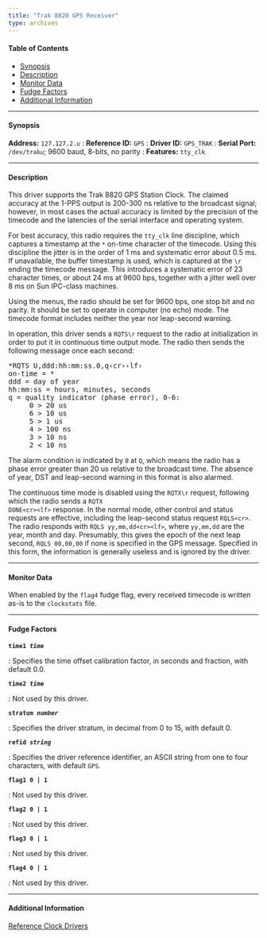 ```yaml
---
title: "Trak 8820 GPS Receiver"
type: archives
---
```


#### Table of Contents

*   [Synopsis](/archives/drivers/driver2/#synopsis)
*   [Description](/archives/drivers/driver2/#description)
*   [Monitor Data](/archives/drivers/driver2/#monitor-data)
*   [Fudge Factors](/archives/drivers/driver2/#fudge-factors)
*   [Additional Information](/archives/drivers/driver2/#additional-information)

* * *

#### Synopsis

**Address:** <code>127.127.2._u_</code>
: **Reference ID:** `GPS`
: **Driver ID:** `GPS_TRAK`
: **Serial Port:** <code>/dev/trak*u*</code>; 9600 baud, 8-bits, no parity
: **Features:** `tty_clk`

* * *

#### Description

This driver supports the Trak 8820 GPS Station Clock. The claimed accuracy at the 1-PPS output is 200-300 ns relative to the broadcast signal; however, in most cases the actual accuracy is limited by the precision of the timecode and the latencies of the serial interface and operating system.

For best accuracy, this radio requires the `tty_clk` line discipline, which captures a timestamp at the `*` on-time character of the timecode. Using this discipline the jitter is in the order of 1 ms and systematic error about 0.5 ms. If unavailable, the buffer timestamp is used, which is captured at the `\r` ending the timecode message. This introduces a systematic error of 23 character times, or about 24 ms at 9600 bps, together with a jitter well over 8 ms on Sun IPC-class machines.

Using the menus, the radio should be set for 9600 bps, one stop bit and no parity. It should be set to operate in computer (no echo) mode. The timecode format includes neither the year nor leap-second warning.

In operation, this driver sends a <code>RQTS\r</code> request to the radio at initialization in order to put it in continuous time output mode. The radio then sends the following message once each second:

<pre>*RQTS U,ddd:hh:mm:ss.0,q&lsaquo;cr&rsaquo;&lsaquo;lf&rsaquo;
on-time = *
ddd = day of year
hh:mm:ss = hours, minutes, seconds
q = quality indicator (phase error), 0-6:
     0 > 20 us
     6 > 10 us
     5 > 1 us
     4 > 100 ns
     3 > 10 ns
     2 < 10 ns</pre>

The alarm condition is indicated by `0` at `Q`, which means the radio has a phase error greater than 20 us relative to the broadcast time. The absence of year, DST and leap-second warning in this format is also alarmed.

The continuous time mode is disabled using the <code>RQTX\r</code> request, following which the radio sends a <code>RQTX DONE\<cr>\<lf></code> response. In the normal mode, other control and status requests are effective, including the leap-second status request <code>RQLS\<cr></code>. The radio responds with <code>RQLS yy,mm,dd\<cr>\<lf></code>, where `yy,mm,dd` are the year, month and day. Presumably, this gives the epoch of the next leap second, `RQLS 00,00,00` if none is specified in the GPS message. Specified in this form, the information is generally useless and is ignored by the driver.

* * *

#### Monitor Data

When enabled by the `flag4` fudge flag, every received timecode is written as-is to the `clockstats` file.

* * *

#### Fudge Factors

<code>**time1 _time_**</code>

: Specifies the time offset calibration factor, in seconds and fraction, with default 0.0.

<code>**time2 _time_**</code>

: Not used by this driver.

<code>**stratum _number_**</code>

: Specifies the driver stratum, in decimal from 0 to 15, with default 0.

<code>**refid _string_**</code>

: Specifies the driver reference identifier, an ASCII string from one to four characters, with default `GPS`.

<code>**flag1 0 | 1**</code>

: Not used by this driver.

<code>**flag2 0 | 1**</code>

: Not used by this driver.

<code>**flag3 0 | 1**</code>

: Not used by this driver.

<code>**flag4 0 | 1**</code>

: Not used by this driver.

* * *

#### Additional Information

[Reference Clock Drivers](/archives/4.2.6-series/refclock/)